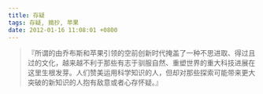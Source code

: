 ```yaml
---
title: 存疑
tags: 存疑, 摘抄, 苹果
date: 2012-01-16 11:08:01 +0800
---
```



> 『所谓的由乔布斯和苹果引领的空前创新时代掩盖了一种不思进取、得过且过的文化，越来越不利于那些有志于驯服自然、重塑世界的重大科技进展在这里生根发芽。人们赞美运用科学知识的人，但却对那些探索可能带来更大突破的新知识的人抱有敌意或者心存怀疑。』

